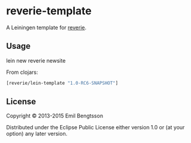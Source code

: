 # reverie-template

A Leiningen template for [reverie](https://github.com/emil0r/reverie).

## Usage

lein new reverie newsite

From clojars:

```clojure
[reverie/lein-template "1.0-RC6-SNAPSHOT"]
```

## License

Copyright © 2013-2015 Emil Bengtsson

Distributed under the Eclipse Public License either version 1.0 or (at
your option) any later version.
